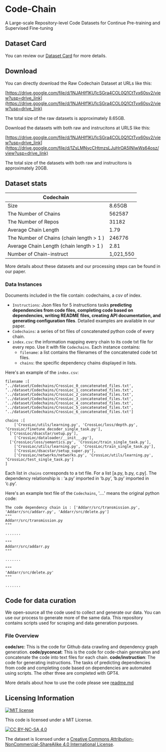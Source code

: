 # Code-Chain
A Large-scale Repository-level Code Datasets for Continue Pre-training and Supervised Fine-tuning

## Dataset Card

You can review our [Dataset Card](DATASET_CARD.md) for more details.

## Download
You can directly download the Raw Codechain Dataset at URLs like this:

[https://drive.google.com/file/d/1NJAHIf1KU1cSGra4COL0Q1CtTvx60sv2/view?usp=drive_link](https://drive.google.com/file/d/1NJAHIf1KU1cSGra4COL0Q1CtTvx60sv2/view?usp=drive_link)

The total size of the raw datasets is approximately 8.65GB.

Download the datasets with both raw and instrucitons at URLS like this:

[https://drive.google.com/file/d/1NJAHIf1KU1cSGra4COL0Q1CtTvx60sv2/view?usp=drive_link](https://drive.google.com/file/d/1ZsLMNycCHtmzsLJuHrOA5INIwWs64osz/view?usp=drive_link)

The total size of the datasets with both raw and instrucitons is approximately 20GB.


## Dataset stats


|           Codechain                               |  | 
|-----------------------------------------------------|----------|
| Size                                       | 8.65GB    | 
| The Number of Chains| 562587 |
| The Number of Repos| 31182 |
| Average Chain Length| 1.79 |
| The Number of Chains (chain length > 1 )| 246776 |
| Average Chain Length (chain length > 1 )| 2.81 |
| Number of Chain-instruct| 1,021,550 |


More details about these datasets and our processing steps can be found in our paper.



### Data Instances

Documents included in the file contain: codechains, a csv of index.

- `Instructions`: Json files for 5 instructions tasks **predicting dependencies from code files, completing code based on dependencies, writing README files, creating API documentation, and generating configuration files**. Detailed examples are available in our paper.
- `Codechains`: a series of txt files of concatenated python code of every chain.
- `index.csv`: the information mapping every chain to its code txt file for every repo. Use it with file `Codechains`. Each instance contains:
  * `filename`: a list contains the filenames of the concatenated code txt files.
  * `chains`: the specific dependency chains displayed in lists.
            
Here's an example of the `index.csv`:
```
filename :[
‘../dataset/Codechains/CrossLoc_0_concatenated_files.txt',
’../dataset/Codechains/CrossLoc_1_concatenated_files.txt', '../dataset/Codechains/CrossLoc_2_concatenated_files.txt',
'../dataset/Codechains/CrossLoc_3_concatenated_files.txt', '../dataset/Codechains/CrossLoc_4_concatenated_files.txt',
'../dataset/Codechains/CrossLoc_5_concatenated_files.txt', ‘../dataset/Codechains/CrossLoc_6_concatenated_files.txt']

chains :[
	['CrossLoc/utils/learning.py', 'CrossLoc/loss/depth.py', ‘CrossLoc/finetune_decoder_single_task.py'],
  ['CrossLoc/dsacstar/setup.py'], 
	['CrossLoc/dataloader/__init__.py'], 
  ['CrossLoc/loss/semantics.py', 'CrossLoc/train_single_task.py'], 
	['CrossLoc/utils/learning.py', 'CrossLoc/train_single_task.py'], 
	['CrossLoc/dsacstar/setup_super.py'], 
	['CrossLoc/networks/networks.py', 'CrossLoc/utils/learning.py', ‘CrossLoc/test_single_task.py']
]

```
Each list in `chains` corresponds to a txt file. For a list [a.py, b.py, c.py]. The dependency relationship is : ‘a.py’ imported in ‘b.py’, ‘b.py’ imported in ‘c.py’. 

Here's an example text file of the `Codechains`, '....' means the original python code:

```
The code dependency chain is : ['Addarr/src/transmission.py', 'Addarr/src/addarr.py', 'Addarr/src/delete.py']
""" 
Addarr/src/transmission.py
"""

.......

""" 
Addarr/src/addarr.py
"""

.......

"""
'Addarr/src/delete.py'
"""

.......

```
## Code for data curation
We open-source all the code used to collect and generate our data. You can use our process to generate more of the same data.
This repository contains scripts used for scraping and data generation purposes.
### File Overview
**code/src**: This is the code for Github data crawling and dependency graph generation.
**code/pyconcat**: This is the code for code-chain generaiton and concatenate the code into text files for each chain.
**code/instruction**: The code for generating instructions. The tasks of predicting dependencies from code and completing code based on dependencies are automated using scripts. The other three are completed with GPT4.

More details about how to use the code please see 
[readme.md](https://github.com/HC-Guo/Code-Chain/tree/main/code#readme)


## Licensing Information

[![MIT license](https://img.shields.io/badge/License-MIT-blue.svg)](https://lbesson.mit-license.org/)

This code is licensed under a MIT License.

[![CC BY-NC-SA 4.0](https://img.shields.io/badge/License-CC%20BY--NC--SA%204.0-lightgrey.svg)](http://creativecommons.org/licenses/by-nc-sa/4.0/)

The dataset is licensed under a
[Creative Commons Attribution-NonCommercial-ShareAlike 4.0 International License](http://creativecommons.org/licenses/by-nc-sa/4.0/).



